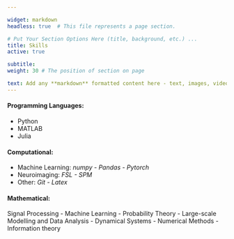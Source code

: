 ```yaml
---

widget: markdown
headless: true  # This file represents a page section.

# Put Your Section Options Here (title, background, etc.) ...
title: Skills
active: true

subtitle:
weight: 30 # The position of section on page

text: Add any **markdown** formatted content here - text, images, videos, galleries - and even HTML code!
---
```



 #### Programming Languages:
- Python
- MATLAB 
- Julia


 #### Computational:
- Machine Learning: <em> numpy - Pandas - Pytorch </em>
- Neuroimaging: <em> FSL - SPM </em>
- Other: <em> Git - Latex </em>



 #### Mathematical:
Signal Processing - Machine Learning - Probability Theory - Large-scale Modelling and Data Analysis - Dynamical Systems - Numerical Methods - Information theory

